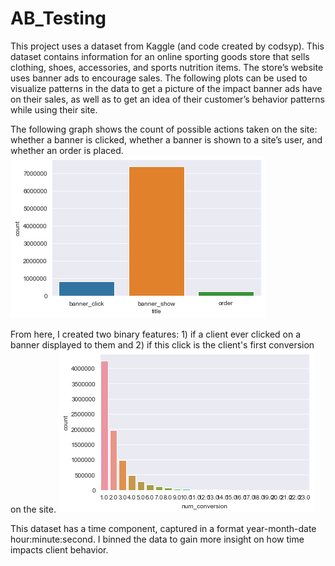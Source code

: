 # AB_Testing 

This project uses a dataset from Kaggle (and code created by codsyp). This dataset contains information for an online sporting goods store that sells clothing, shoes, accessories, and sports nutrition items. The store’s website uses banner ads to encourage sales. The following plots can be used to visualize patterns in the data to get a picture of the impact banner ads have on their sales, as well as to get an idea of their customer’s behavior patterns while using their site.


The following graph shows the count of possible actions taken on the site: whether a banner is clicked, whether a banner is shown to a site’s user, and whether an order is placed.
<img src = "images/action_count.png"> 

From here, I created two binary features: 1) if a client ever clicked on a banner displayed to them and 2) if this click is the client's first conversion on the site.
<img src = "images/num_conversions.png"> 

This dataset has a time component, captured in a format year-month-date hour:minute:second. I binned the data to gain more insight on how time impacts client behavior.
